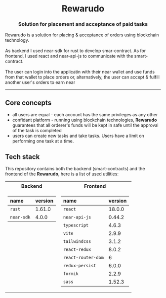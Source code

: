 <h1 align="center">Rewarudo</h1>
<h3 align="center">Solution for placement and acceptance of paid tasks</h3>
Rewarudo is a solution for placing & acceptance of orders using blockchain technology. 
<br/><br/>
As backend I used near-sdk for rust to develop smar-contract. 
As for frontend, I used react and near-api-js to communicate with the smart-contract. 
<br/><br/>
The user can login into the applicatin with their near wallet and use funds from that wallet to place orders or, alternatively, the user can accept & fulfill another user's orders to earn near
<hr/>

## Core concepts

- all users are equal - each account has the same privileges as any other
- confidant platform - running using blockchain technologies, **Rewarudo** guarantees that all orderer's funds will be kept in safe until the approval of the task is completed
- users can create new tasks and take tasks. Users have a limit on performing one task at a time.

## Tech stack

This repository contains both the backend (smart-contracts) and the frontend of the **Rewarudo**, here is a list of used utilities:

<table>
<tr><th>Backend</th> <th>Frontend</th></tr>
<tr><td valign="top">

| name       | version |
| :--------- | :------ |
| `rust`     | 1.61.0  |
| `near-sdk` | 4.0.0   |

</td><td valign="top">

| name               | version |
| :----------------- | :------ |
| `react`            | 18.0.0  |
| `near-api-js`      | 0.44.2  |
| `typescript`       | 4.6.3   |
| `vite`             | 2.9.9   |
| `tailwindcss`      | 3.1.2   |
| `react-redux`      | 8.0.2   |
| `react-router-dom` | 6       |
| `redux-persist`    | 6.0.0   |
| `formik`           | 2.2.9   |
| `sass`             | 1.52.3  |

</td></tr>

</table>
